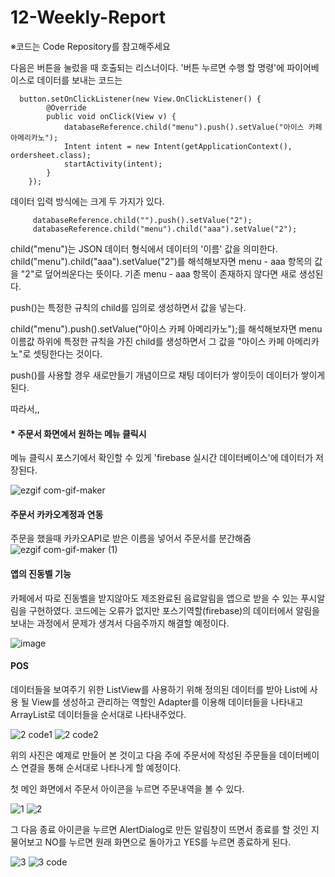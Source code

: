 # 12-Weekly-Report
※코드는 Code Repository를 참고해주세요


다음은 버튼을 눌렀을 때 호출되는 리스너이다. '버튼 누르면 수행 할 명령'에 파이어베이스로 데이터를 보내는 코드는

      button.setOnClickListener(new View.OnClickListener() {
            @Override
            public void onClick(View v) {
                databaseReference.child("menu").push().setValue("아이스 카페 아메리카노");
                Intent intent = new Intent(getApplicationContext(), ordersheet.class);
                startActivity(intent);
            }
        });
        
데이터 입력 방식에는 크게 두 가지가 있다.

         databaseReference.child("").push().setValue("2");
         databaseReference.child("menu").child("aaa").setValue("2");


child("menu")는 JSON 데이터 형식에서 데이터의 '이름' 값을 의미한다.
child("menu").child("aaa").setValue("2")를 해석해보자면 menu - aaa 항목의 값을 "2"로 덮어씌운다는 뜻이다. 
기존 menu - aaa 항목이 존재하지 않다면 새로 생성된다.

push()는 특정한 규칙의 child를 임의로 생성하면서 값을 넣는다.

child("menu").push().setValue("아이스 카페 아메리카노");를 해석해보자면 menu 이름값 하위에 특정한 규칙을 가진 
child를 생성하면서 그 값을 "아이스 카페 아메리카노"로 셋팅한다는 것이다.

push()를 사용할 경우 새로만들기 개념이므로 채팅 데이터가 쌓이듯이 데이터가 쌓이게 된다.

따라서,,

#### * 주문서 화면에서 원하는 메뉴 클릭시

메뉴 클릭시 포스기에서 확인할 수 있게 'firebase 실시간 데이터베이스'에 데이터가 저장된다.

![ezgif com-gif-maker](https://user-images.githubusercontent.com/79883718/119328980-ac465d00-bcbf-11eb-9bc7-757b4a7fe970.gif)


#### 주문서 카카오계정과 연동
 주문을 했을때 카카오API로 받은 이름을 넣어서 주문서를 분간해줌
![ezgif com-gif-maker (1)](https://user-images.githubusercontent.com/79992109/119342712-6e9e0000-bcd0-11eb-92a7-983414927a99.gif)




#### 앱의 진동벨 기능

카페에서 따로 진동벨을 받지않아도 제조완료된 음료알림을 앱으로 받을 수 있는 푸시알림을 구현하였다.
코드에는 오류가 없지만 포스기역할(firebase)의 데이터에서 알림을 보내는 과정에서 문제가 생겨서 다음주까지 해결할 예정이다.

![image](https://user-images.githubusercontent.com/75411735/119341905-4cf04900-bccf-11eb-8ad8-24b5c664e437.png)


#### POS

데이터들을 보여주기 위한 ListView를 사용하기 위해 정의된 데이터를 받아 List에 사용 될 View를 생성하고 관리하는 역할인 Adapter를 이용해 
데이터들을 나타내고 ArrayList로 데이터들을 순서대로 나타내주었다.

![2 code1](https://user-images.githubusercontent.com/80111309/119360001-20dfc280-bce5-11eb-830d-b3d48e7da4db.PNG)
![2 code2](https://user-images.githubusercontent.com/80111309/119360348-79af5b00-bce5-11eb-93c2-f962efe9bd14.PNG)

위의 사진은 예제로 만들어 본 것이고 다음 주에 주문서에 작성된 주문들을 데이터베이스 연결을 통해 순서대로 나타나게 할 예정이다.




첫 메인 화면에서 주문서 아이콘을 누르면 주문내역을 볼 수 있다.

![1](https://user-images.githubusercontent.com/80111309/119360573-b713e880-bce5-11eb-849e-6e93a4ca897a.PNG)
![2](https://user-images.githubusercontent.com/80111309/119360594-bbd89c80-bce5-11eb-8e6d-fb6f41287ca7.PNG)


그 다음 종료 아이콘을 누르면 AlertDialog로 만든 알림창이 뜨면서 종료를 할 것인 지 물어보고 NO를 누르면 원래 화면으로 돌아가고 
YES를 누르면 종료하게 된다.

![3](https://user-images.githubusercontent.com/80111309/119360806-f7736680-bce5-11eb-86e9-d4fa6f25de3c.PNG)
![3 code](https://user-images.githubusercontent.com/80111309/119360831-fe01de00-bce5-11eb-9bfe-c122bd911b24.PNG)



